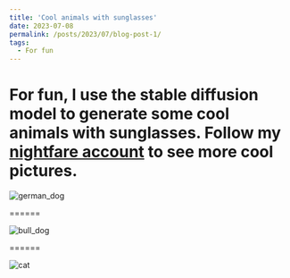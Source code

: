 ```yaml
---
title: 'Cool animals with sunglasses'
date: 2023-07-08
permalink: /posts/2023/07/blog-post-1/
tags:
  - For fun
---
```


For fun, I use the stable diffusion model to generate some cool animals with sunglasses. Follow my [nightfare account](https://creator.nightcafe.studio/u/Davidcheng2020) to see more cool pictures.
======

![german_dog](/images\4p3grjO0UkIArnPZiL4F--1--vjpj9_15.625x.jpg)

======

![bull_dog](/images\jgjO8P4MEjwFX9PscLmg--1--97hmo_15.625x.jpg)

======

![cat](/images\YfWoYSuHI3eSpodtzLET--1--ievyd_12.5x.jpg)

